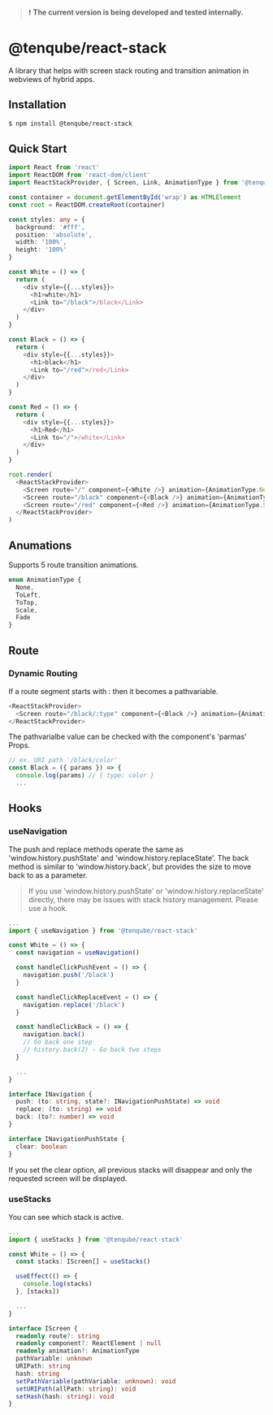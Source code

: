 >❗ __The current version is being developed and tested internally.__

# @tenqube/react-stack
A library that helps with screen stack routing and transition animation in webviews of hybrid apps.

## Installation
```sh
$ npm install @tenqube/react-stack
```

## Quick Start
```ts
import React from 'react'
import ReactDOM from 'react-dom/client'
import ReactStackProvider, { Screen, Link, AnimationType } from '@tenqube/react-stack'

const container = document.getElementById('wrap') as HTMLElement
const root = ReactDOM.createRoot(container)

const styles: any = {
  background: '#fff',
  position: 'absolute',
  width: '100%',
  height: '100%'
}

const White = () => {
  return (
    <div style={{...styles}}>
      <h1>white</h1>
      <Link to="/black">/black</Link>
    </div>
  )
}

const Black = () => {
  return (
    <div style={{...styles}}>
      <h1>black</h1>
      <Link to="/red">/red</Link>
    </div>
  )
}

const Red = () => {
  return (
    <div style={{...styles}}>
      <h1>Red</h1>
      <Link to="/">/white</Link>
    </div>
  )
}

root.render(
  <ReactStackProvider>
    <Screen route="/" component={<White />} animation={AnimationType.None} />
    <Screen route="/black" component={<Black />} animation={AnimationType.ToLeft} />
    <Screen route="/red" component={<Red />} animation={AnimationType.Scale} />
  </ReactStackProvider>
)
```

## Anumations
Supports 5 route transition animations.
```ts
enum AnimationType {
  None,
  ToLeft,
  ToTop,
  Scale,
  Fade
}
```

## Route

### Dynamic Routing
If a route segment starts with : then it becomes a pathvariable.
```ts
<ReactStackProvider>
  <Screen route="/black/:type" component={<Black />} animation={AnimationType.ToLeft} />
</ReactStackProvider>
```
The pathvarialbe value can be checked with the component's 'parmas' Props.
```ts
// ex. URI path '/black/color'
const Black = ({ params }) => {
  console.log(params) // { type: color }
  ...
```

## Hooks

### useNavigation
The push and replace methods operate the same as 'window.history.pushState' and 'window.history.replaceState'. The back method is similar to 'window.history.back', but provides the size to move back to as a parameter.
> If you use 'window.history.pushState' or 'window.history.replaceState' directly, there may be issues with stack history management. Please use a hook.
```ts
...
import { useNavigation } from '@tenqube/react-stack'

const White = () => {
  const navigation = useNavigation()

  const handleClickPushEvent = () => {
    navigation.push('/black')
  }

  const handleClickReplaceEvent = () => {
    navigation.replace('/black')
  }

  const handleClickBack = () => {
    navigation.back()
    // Go back one step
    // history.back(2) - Go back two steps
  }

  ...
}
```

```ts
interface INavigation {
  push: (to: string, state?: INavigationPushState) => void
  replace: (to: string) => void
  back: (to?: number) => void
}
```

```ts
interface INavigationPushState {
  clear: boolean
}
```

If you set the clear option, all previous stacks will disappear and only the requested screen will be displayed.

### useStacks
You can see which stack is active.
```ts
...
import { useStacks } from '@tenqube/react-stack'

const White = () => {
  const stacks: IScreen[] = useStacks()

  useEffect(() => {
    console.log(stacks)
  }, [stacks])

  ...
}
```
```ts
interface IScreen {
  readonly route?: string
  readonly component?: ReactElement | null
  readonly animation?: AnimationType
  pathVariable: unknown
  URIPath: string
  hash: string
  setPathVariable(pathVariable: unknown): void
  setURIPath(allPath: string): void
  setHash(hash: string): void
}
```